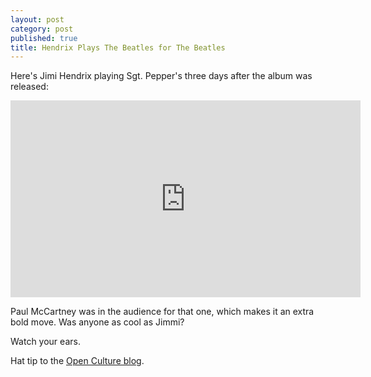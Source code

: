 ```yaml
---
layout: post
category: post
published: true
title: Hendrix Plays The Beatles for The Beatles
---
```

Here's Jimi Hendrix playing Sgt. Pepper's three days after the album was released: 

<iframe width="560" height="315" src="https://www.youtube.com/embed/HLEboBA-Xzk?start=20" frameborder="0" allow="autoplay; encrypted-media" allowfullscreen></iframe>


Paul McCartney was in the audience for that one, which makes it an extra bold move. Was anyone as cool as Jimmi?  

Watch your ears.

Hat tip to the [Open Culture blog](www.openculture.com/2016/10/jimi-hendrix-covers-the-beatles-sgt-peppers-lonely-hearts-club-band-1967.html).
